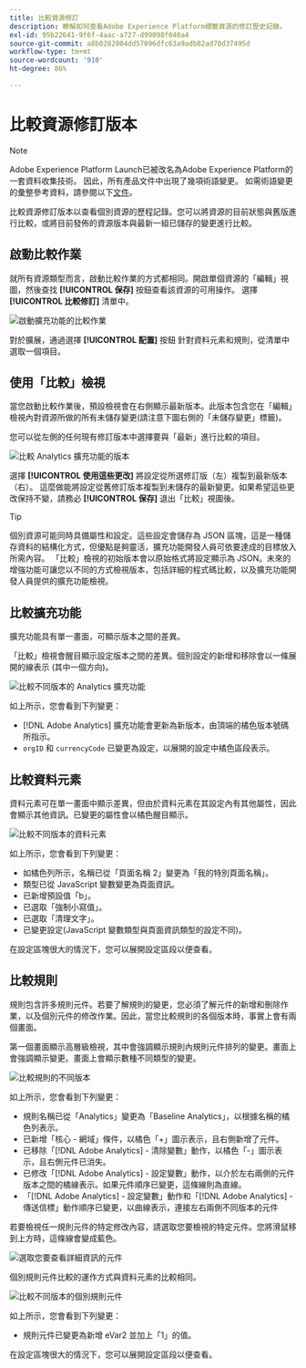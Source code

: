 ```yaml
---
title: 比較資源修訂
description: 瞭解如何查看Adobe Experience Platform標籤資源的修訂歷史記錄。
exl-id: 95b22641-9f6f-4aac-a727-d99098f040a4
source-git-commit: a8b0282004dd57096dfc63a9adb82ad70d37495d
workflow-type: tm+mt
source-wordcount: '910'
ht-degree: 86%

---
```


# 比較資源修訂版本

>[!NOTE]
>
>Adobe Experience Platform Launch已被改名為Adobe Experience Platform的一套資料收集技術。 因此，所有產品文件中出現了幾項術語變更。 如需術語變更的彙整參考資料，請參閱以下[文件](../../term-updates.md)。

比較資源修訂版本以查看個別資源的歷程記錄。您可以將資源的目前狀態與舊版進行比較，或將目前發佈的資源版本與最新一組已儲存的變更進行比較。

## 啟動比較作業

就所有資源類型而言，啟動比較作業的方式都相同。開啟單個資源的「編輯」視圖，然後查找 **[!UICONTROL 保存]** 按鈕查看該資源的可用操作。  選擇 **[!UICONTROL 比較修訂]** 清單中。

![啟動擴充功能的比較作業](../../images/compare-initiate-extension.png)

對於擴展，通過選擇 **[!UICONTROL 配置]** 按鈕  針對資料元素和規則，從清單中選取一個項目。

## 使用「比較」檢視

當您啟動比較作業後，預設檢視會在右側顯示最新版本。此版本包含您在「編輯」檢視內對資源所做的所有未儲存變更(請注意下圖右側的「未儲存變更」標籤)。

您可以從左側的任何現有修訂版本中選擇要與「最新」進行比較的項目。

![比較 Analytics 擴充功能的版本](../../images/compare-interpret-extension.png)

選擇 **[!UICONTROL 使用這些更改]** 將設定從所選修訂版（左）複製到最新版本（右）。  這麼做能將設定從舊修訂版本複製到未儲存的最新變更。如果希望這些更改保持不變，請務必 **[!UICONTROL 保存]** 退出「比較」視圖後。

>[!TIP]
>個別資源可能同時具備屬性和設定。這些設定會儲存為 JSON 區塊，這是一種儲存資料的結構化方式，但優點是夠靈活，擴充功能開發人員可依要達成的目標放入所需內容。
>「比較」檢視的初始版本會以原始格式將設定顯示為 JSON。未來的增強功能可讓您以不同的方式檢視版本，包括詳細的程式碼比較，以及擴充功能開發人員提供的擴充功能檢視。

## 比較擴充功能

擴充功能具有單一畫面，可顯示版本之間的差異。

「比較」檢視會醒目顯示設定版本之間的差異。個別設定的新增和移除會以一條展開的線表示 (其中一個方向)。

![比較不同版本的 Analytics 擴充功能](../../images/compare-extension.png)

如上所示，您會看到下列變更：

* [!DNL Adobe Analytics] 擴充功能會更新為新版本，由頂端的橘色版本號碼所指示。
* `orgID` 和 `currencyCode` 已變更為設定，以展開的設定中橘色區段表示。

## 比較資料元素

資料元素可在單一畫面中顯示差異，但由於資料元素在其設定內有其他屬性，因此會顯示其他資訊。已變更的屬性會以橘色醒目顯示。

![比較不同版本的資料元素](../../images/compare-data-element.png)

如上所示，您會看到下列變更：

* 如橘色列所示，名稱已從「頁面名稱 2」變更為「我的特別頁面名稱」。
* 類型已從 JavaScript 變數變更為頁面資訊。
* 已新增預設值「b」。
* 已選取「強制小寫值」。
* 已選取「清理文字」。
* 已變更設定(JavaScript 變數類型與頁面資訊類型的設定不同)。

在設定區塊很大的情況下，您可以展開設定區段以便查看。

## 比較規則

規則包含許多規則元件。若要了解規則的變更，您必須了解元件的新增和刪除作業，以及個別元件的修改作業。因此，當您比較規則的各個版本時，事實上會有兩個畫面。

第一個畫面顯示高層級檢視，其中會強調顯示規則內規則元件排列的變更。畫面上會強調顯示變更。畫面上會顯示數種不同類型的變更。

![比較規則的不同版本](../../images/compare-rule.png)

如上所示，您會看到下列變更：

* 規則名稱已從「Analytics」變更為「Baseline Analytics」，以根據名稱的橘色列表示。
* 已新增「核心 - 網域」條件，以橘色「+」圖示表示，且右側新增了元件。
* 已移除「[!DNL Adobe Analytics] - 清除變數」動作，以橘色「-」圖示表示，且右側元件已消失。
* 已修改「[!DNL Adobe Analytics] - 設定變數」動作，以介於左右兩側的元件版本之間的橘線表示。如果元件順序已變更，這條線則為直線。
* 「[!DNL Adobe Analytics] - 設定變數」動作和「[!DNL Adobe Analytics] - 傳送信標」動作順序已變更，以曲線表示，連接左右兩側不同版本的元件

若要檢視任一規則元件的特定修改內容，請選取您要檢視的特定元件。您將滑鼠移到上方時，這條線會變成藍色。

![選取您要查看詳細資訊的元件](../../images/compare-rule-component-click.png)

個別規則元件比較的運作方式與資料元素的比較相同。

![比較不同版本的個別規則元件](../../images/compare-rule-component.png)

如上所示，您會看到下列變更：

* 規則元件已變更為新增 eVar2 並加上「1」的值。

在設定區塊很大的情況下，您可以展開設定區段以便查看。
